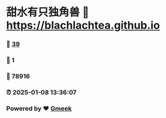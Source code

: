 # 甜水有只独角兽 :link: https://blachlachtea.github.io 
### :page_facing_up: [39](https://blachlachtea.github.io/tag.html) 
### :speech_balloon: 1 
### :hibiscus: 78916 
### :alarm_clock: 2025-01-08 13:36:07 
### Powered by :heart: [Gmeek](https://github.com/Meekdai/Gmeek)
